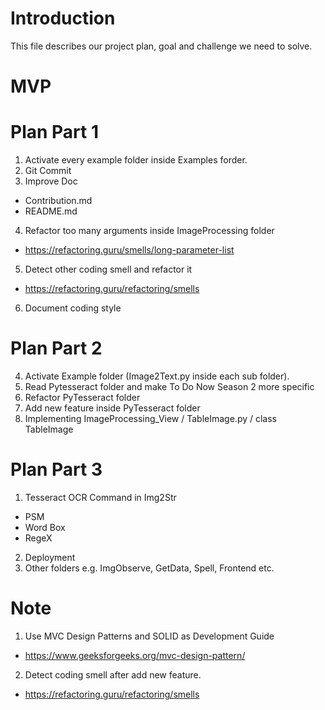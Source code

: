# Introduction

This file describes our project plan, goal and challenge we need to solve.

# MVP

# Plan Part 1

1. Activate every example folder inside Examples forder.
2. Git Commit
3. Improve Doc
* Contribution.md
* README.md
4. Refactor too many arguments inside ImageProcessing folder
* https://refactoring.guru/smells/long-parameter-list
5. Detect other coding smell and refactor it
* https://refactoring.guru/refactoring/smells
6. Document coding style

# Plan Part 2

4. Activate Example folder (Image2Text.py inside each sub folder).
5. Read Pytesseract folder and make To Do Now Season 2 more specific
6. Refactor PyTesseract folder
7. Add new feature inside PyTesseract folder
8. Implementing ImageProcessing_View / TableImage.py / class TableImage

# Plan Part 3

1. Tesseract OCR Command in Img2Str
* PSM 
* Word Box
* RegeX
2. Deployment
3. Other folders e.g. ImgObserve, GetData, Spell, Frontend etc.

# Note

1. Use MVC Design Patterns and SOLID as Development Guide
* https://www.geeksforgeeks.org/mvc-design-pattern/
2. Detect coding smell after add new feature.
* https://refactoring.guru/refactoring/smells
